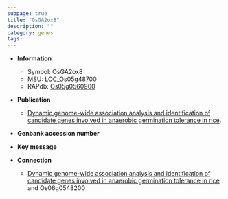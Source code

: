 ```yaml
---
subpage: true
title: "OsGA2ox8"
description: ""
category: genes
tags: 
---
```


* **Information**  
    + Symbol: OsGA2ox8  
    + MSU: [LOC_Os05g48700](http://rice.plantbiology.msu.edu/cgi-bin/ORF_infopage.cgi?orf=LOC_Os05g48700)  
    + RAPdb: [Os05g0560900](http://rapdb.dna.affrc.go.jp/viewer/gbrowse_details/irgsp1?name=Os05g0560900)  

* **Publication**  
    + [Dynamic genome-wide association analysis and identification of candidate genes involved in anaerobic germination tolerance in rice](N+Y).

* **Genbank accession number**  

* **Key message**  

* **Connection**  
    + [Dynamic genome-wide association analysis and identification of candidate genes involved in anaerobic germination tolerance in rice](OsDi19-1) and Os06g0548200




